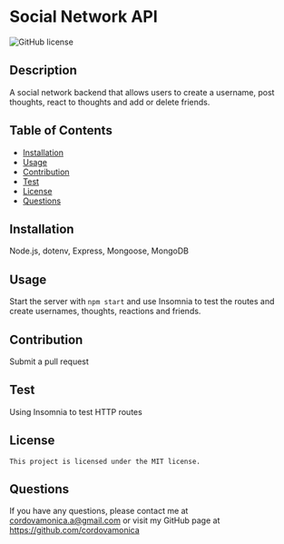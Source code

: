 # Social Network API
![GitHub license](https://img.shields.io/badge/license-MIT-blue.svg)

## Description
A social network backend that allows users to create a username, post thoughts, react to thoughts and add  or delete friends.

## Table of Contents
* [Installation](#installation)
* [Usage](#usage)
* [Contribution](#contribution)
* [Test](#test)
* [License](#license)
* [Questions](#questions)

## Installation
Node.js, dotenv, Express, Mongoose, MongoDB

## Usage
Start the server with `npm start` and use Insomnia to test the routes and create usernames, thoughts, reactions and friends. 

## Contribution
Submit a pull request

## Test
Using Insomnia to test HTTP routes

## License
    This project is licensed under the MIT license.

## Questions
If you have any questions, please contact me at cordovamonica.a@gmail.com or visit my GitHub page at https://github.com/cordovamonica
